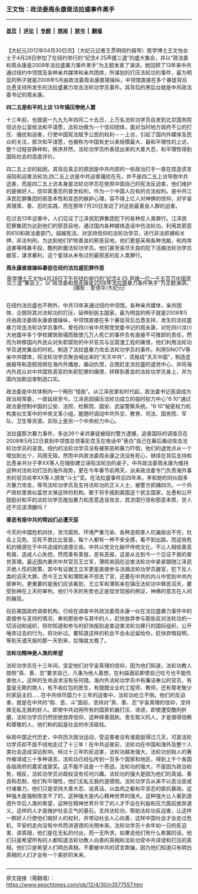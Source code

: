### 王文怡：政法委周永康是法拉盛事件黑手

---

#### [首页](../../../..?n3577557) &nbsp;|&nbsp; [评论](../../../../../epoch-comment?n3577557) &nbsp;|&nbsp; [专题](../../../../../epoch-special?n3577557) &nbsp;|&nbsp; [禁闻](../../../../../epoch-news?n3577557) &nbsp;|&nbsp; [禁书](../../../../../books?n3577557) &nbsp;|&nbsp; [翻墙](https://github.com/gfw-breaker/nogfw/blob/master/README.md?n3577557)


<div class="column" id="artbody" itemprop="articleBody">
 <!-- article content begin -->
 <p>
  【大纪元2012年04月30日讯】（大纪元记者王贯明纽约报导）医学博士王文怡女士于4月28日参加了在纽约举行的“纪念4‧25声援三退”的盛大集会，并以“政法委和周永康是2008年法拉盛暴力事件黑手”为主题发表了演讲。她回顾了13年来中共通过纽约中领馆及各种亲共媒体和亲共团体，所谋划的打压法轮功的事件，最为明显的例子就是2008年5月由政法委周永康直接操纵，中领馆直接在多个暴徒背后怂恿支持所发生的法拉盛暴力攻击法轮功学员事件。其背后的黑后台就是中共政法委书记的周永康。
 </p>
 <p>
  <b>
   四二五是和平的上访 13年镇压惨绝人寰
  </b>
 </p>
 <p>
  十三年前，也就是一九九九年四月二十五日，上万名法轮功学员自发到北京国务院信访办公室依法和平请愿，法轮功做为一个信仰团体，面对当时地方政府不公的打压、骚扰和迫害，行使中国宪法赋予公民的权利－－上访，引起了国内外媒体及民众的关注，那次和平请愿，也被称为中国有史以来规模最大、最和平理性的上访，整个过程安静祥和，秩序井然，法轮功学员所表现出来的大善大忍，和平理性得到国际社会的高度评价。
 </p>
 <p>
  四二五上访的起因，其背后真正的原因是中共内部的一些政治打手一直在捏造谎言诬陷和迫害法轮功,四二五上访是中共迫害骚扰在先，并不是四二五上访导致中共迫害，而是四二五上访本身是法轮功学员在依照中国自己的宪法反迫害，他们维护的是做好人，信仰真善忍的普世权利，作为一个中国人应有的合法权利。是中共江泽民犯罪集团的邪恶本性和变态的嫉妒心理，容不得上亿人对神佛的信仰，对宇宙真理真、善、忍的实践，而在那年7月20日发动了对这些最善良人群的迫害。
 </p>
 <p>
  在过去13年迫害中，人们见证了江泽民犯罪集团犯下的各种反人类罪行。江泽民犯罪集团为达到他们的邪恶目地，通过国内各种媒体造谣中伤法轮功，利用其邪恶的610和政法委部门，超越宪法，对坚持信仰的法轮功学员，进行非法抓捕和关押，非法判刑，为达到他们铲除善良的邪恶目地，他们更是采用各种洗脑，和肉体迫害等残暴手段，酷刑折磨法轮功学员。他们甚至丧尽天良的犯下活摘法轮功学员器官，谋求暴利，这个星球从未有过的最邪恶的反人类罪行。
 </p>
 <p>
  <b>
   周永康直接操纵暴徒在纽约法拉盛犯罪作恶
  </b>
  <br/>
  <!--image v 1.5-->
 </p>
 <div style="line-height: 90%; text-align: center;">
  <ok href=" https://i.epochtimes.com/assets/uploads/2012/05/120430144003836_1.jpg" rel="noreferrer noopener" target="_blank">
   <img alt="" class="size-medium wp-image-7821951" src="https://i.epochtimes.com/assets/uploads/2012/05/120430144003836_1.jpg" title=""/>
  </ok>
  <br/>
  <span class="bn12">
   医学博士王文怡4月28日下午在纽约举行的“纪念4‧25 声援一亿一千五百万中国民众三退”集会上，以“政法委和周永康是2008年法拉盛暴力事件黑手”为主题演讲。(摄影﹕爱德华/大纪元)
  </span>
 </div>
 <p>
  <!-- -->
  <br/>
  在纽约法拉盛也不例外，中共13年来通过纽约中领馆，各种亲共媒体，亲共团体，企图将其对法轮功的打压，延伸到民主国家。最为明显的例子就是2008年5月由政法委周永康直接操纵，中领馆直接在多个暴徒背后怂恿支持，发生的法拉盛暴力攻击法轮功学员事件。曾任四川省中共邪党党委书记的周永康，对在四川汶川大地震中多个学校建筑倒塌而致使几万人死亡的事件负有直接不可推卸的责任，然而为转移国内外民众对失职腐败的中共官员与豆腐渣工程的痛恨，他们利用法轮功学员退党集会的时机，制造了法拉盛暴力攻击法轮功学员的事件。利用SINOTV等亲中共媒体，将法轮功学员聚会喊出来的“天灭中共”，谎报成“天灭中国”，制造歪曲报导和造假视频在海内外播放，煽动仇恨，企图赶走法拉盛的退党中心，并将海内外民众对中共腐败高官的失职犯罪的痛恨，转移到善良的法轮功学员身上，并为国内加剧迫害制造口实。
 </p>
 <p>
  政法委是中共体制内一个畸形“怪胎”。从江泽民掌权时代起，政法委书记高调成为政治局常委，一直延续至今。江泽民因镇压法轮功成立的临时权力中心“6‧10”通过政法委控制中国的公安、法院、检察院、国安、武装警察系统。“6‧10”秘密权力机构类似文革中的中央文革小组，能随时调动中共外交、教育、司法、国务院、军队、卫生等资源，实际上是另一个中央权力中心。
 </p>
 <p>
  法拉盛那次暴力事件，多达26个亲共暴徒被纽约警方逮捕，追查国际的调查员在2008年5月22日拿到中领馆总领事彭克玉在电话中“表白”自己在幕后煽动攻击法轮功学员的录音。纽约的法轮功学员没有被邪恶和暴力吓倒，他们的退党点从一个增加到五个，风雨无阻。然而中共政法委周永康之流没有死心，继续在背后支持和怂恿亲共分子李XX等人在缅街建立诬陷法轮功的桌子，中共政法委周永康为维持这种对法轮功打压的海外局势，更在今年春节前两天，派来政法委专门负责海外事务的官员给李XX等人颁发“斗士”奖。在法拉盛事件后四年来，李和她的同伙因多次暴力攻击，辱骂法轮功学员及支持法轮功的正义人士，被警方抓捕四次。一个共产政权里类似盖世太保这样的机构，敢于将手插到美国这个民主国家，怂恿和公开鼓励对和平的法轮功学员施加暴力和恶意造谣攻击，其流氓行径和邪恶本质，世人还不应该清醒吗？
 </p>
 <p>
  <b>
   善恶有报中共的帮凶们必遭天惩
  </b>
 </p>
 <p>
  今天的中国危机四伏，贪污腐败、环境严重污染、各种造假害人坑骗层出不穷，社会上见危、见死不救比比皆是，每个人都有一种不安全感，看不到出路。而这些危机的根源在于中共造成的道德沦丧。中共以党文化破坏传统文化，不让人相信善恶有报，造成人心失控。然而善有善报，恶有恶报，这是从古到今一个见证不衰的普世真理。最近国内重庆中共官员王立军，薄熙来因在迫害法轮功中紧紧跟随江泽民灭绝人性的政策，其中有证据王立军更是直接参与活摘法轮功学员器官，犯下反人类的滔天大罪。而今王立军和薄熙来不但丢了官，还要在中共的内斗中受到中共内部审判，更重要的是我们应该看到，王立军和薄熙来在镇压法轮功中罪恶滔天，要受到神在上天的审判，他们今天的失势也正是现世现报的例证，神佛的意志在人间的展现。
 </p>
 <p>
  目前美国政府调查机构，已经在调查中共政法委周永康一伙在法拉盛暴力事件中的直接参与支持的情况，奉劝那些参与其中的人，赶快放弃参与那些反对法轮功的一切活动和组织，将你知道和参与的赶快报到追查迫害法轮功罪行的国际组织，公开唾弃过去的行为，将功补过。要知道这样的机会不会永远留给你，赶快弃暗投明，等到天谴天报的那一天到来，后悔就太晚了。
 </p>
 <p>
  <b>
   法轮功精神是人类的希望
  </b>
 </p>
 <p>
  法轮功学员在十三年间，坚定他们对宇宙真理的信仰，因为他们知道，法轮功教人按照“真、善、忍”要求自己，凡事为他人着想，在利益面前即使自己吃亏也不能伤害他人，这样的生命追求没有任何错。海内外法轮功学员中有廉洁奉公的官员，有童叟无欺的商人，有不收红包的医生，有兢兢业业的工程师、教师，还有尊老敬少的家庭主妇……在中共倾尽国力十三年的迫害中，法轮功屹立不倒。他们的反迫害，就是在中共的“假、恶、斗”面前，坚持对“真、善、忍”宇宙真理的信仰，坚持做无私无我的好人。即使中共动用所有的国家机器打压、诽谤，即使遭受酷刑折磨，法轮功学员仍然拒绝放弃信仰，这种择善固执、舍生取义的人，才是值得信赖和尊敬的人，他们称的起是社会的中流砥柱。
 </p>
 <p>
  纵观中国近代历史，中共历次政治运动，受迫害者没有谁能挺得过几天，可是法轮功学员却不屈不挠地走过了十三年！在中共迫害前，法轮功在中国和海外及整个人类社会造成深远影响，经过十三年的反迫害，法轮功越发强大，法轮功创始人的著作被译成三十多种语言，法轮功已经弘传到一百多个国家和地区，得到上千个各国各级政府的嘉奖或褒奖。这不能不说是一个奇迹。法轮功的强大，不是因为政治权势，相反，法轮功学员对政权没有任何兴趣。法轮功的强大是因为他们的真诚、善良和忍耐，他们和平理性，他们无私无我的道德观。法轮功学员从来不以恶治恶或付诸暴力，他们只是坚持大善大忍、说真话，以血肉之躯和平坚忍的抵抗暴政。这种强大是强制改变不了的，这种强大是内心精神世界的强大。这种强大让人看到道德升华后人类的希望，这种在精神世界升华了的人才不会在利益和压力面前放弃道义，这样的人才是维护社会正气的基石。支持法轮功，帮助法轮功反迫害，让这样一群好人行使他们做好人的权利，并带动社会人心向善，这样中国社会才会走过危机，平安的走向没有中共而讲道德的光明未来。法轮功学员十余年如一日的反迫害、讲真相，他们是在无私的付出，而一无所求。如果说他们有什么希冀的话，他们只是希望所有的人都知道法轮功教人向善的真相和法轮功受中共诽谤和打压的真相，他们只是希望人们明白真相，不要被中共的谎言欺骗，因为他们知道只有明白真相的人们才会有一个美好的未来。
 </p>
 <!-- article content end -->
</div>


---

原文链接（需翻墙）：https://www.epochtimes.com/gb/12/4/30/n3577557.htm